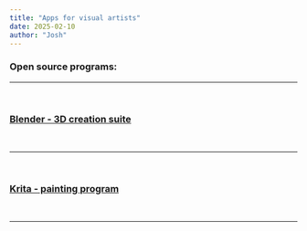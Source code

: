 ```yaml
---
title: "Apps for visual artists"
date: 2025-02-10
author: "Josh"
---
```

<h3>Open source programs:</h3><hr class="white"><br>
<h3><a href="https://www.blender.org/">Blender - 3D creation suite</a></h3><br><hr class="white"><br>
<h3><a href="https://krita.org/en/">Krita - painting program</a></h3><br><hr class="white"><br>